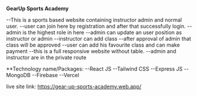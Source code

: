 **GearUp Sports Academy**

--This is a sports based website containing instructor admin and normal user.
--user can join here by registration and after that successfully login.
--admin is the highest role in here 
--admin can update an user position as instructor or admin
--instructor can add class
--after approval of admin that class will be approved
--user can add his favourite class and can make payment 
--this is a full responsive website without table. 
--admin and instructor are in the private route

**Technology name/Packages:
    --React JS
    --Tailwind CSS
    --Express JS
    --MongoDB
    --Firebase
    --Vercel


live site link: https://gear-up-sports-academy.web.app/
